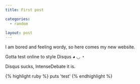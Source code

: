```yaml
---
title: First post

categories:
  - random

layout: post
---
```


I am bored and feeling wordy, so here comes my new website.

Gotta test online to style Disqus ◕ ◡ ◔

Disqus sucks, IntenseDebate it is.

{% highlight ruby %}
puts 'test'
{% endhighlight %}
